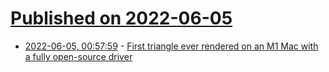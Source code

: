 # [Published on 2022-06-05](index.md)

* [2022-06-05, 00:57:59](https://news.ycombinator.com/item?id=31626830) - [First triangle ever rendered on an M1 Mac with a fully open-source driver](https://twitter.com/AsahiLinux/status/1532035506539995136)

